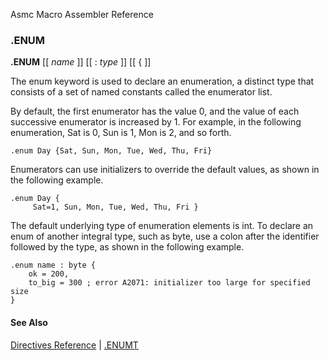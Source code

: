 Asmc Macro Assembler Reference

### .ENUM

**.ENUM** [[ _name_ ]] [[ : _type_ ]] [[ { ]]

The enum keyword is used to declare an enumeration, a distinct type that consists of a set of named constants called the enumerator list.

By default, the first enumerator has the value 0, and the value of each successive enumerator is increased by 1. For example, in the following enumeration, Sat is 0, Sun is 1, Mon is 2, and so forth.

    .enum Day {Sat, Sun, Mon, Tue, Wed, Thu, Fri}

Enumerators can use initializers to override the default values, as shown in the following example.

    .enum Day {
         Sat=1, Sun, Mon, Tue, Wed, Thu, Fri }

The default underlying type of enumeration elements is int. To declare an enum of another integral type, such as byte, use a colon after the identifier followed by the type, as shown in the following example.

    .enum name : byte {
        ok = 200,
        to_big = 300 ; error A2071: initializer too large for specified size
    }

#### See Also

[Directives Reference](readme.md) | [.ENUMT](dot_enumt.md)
